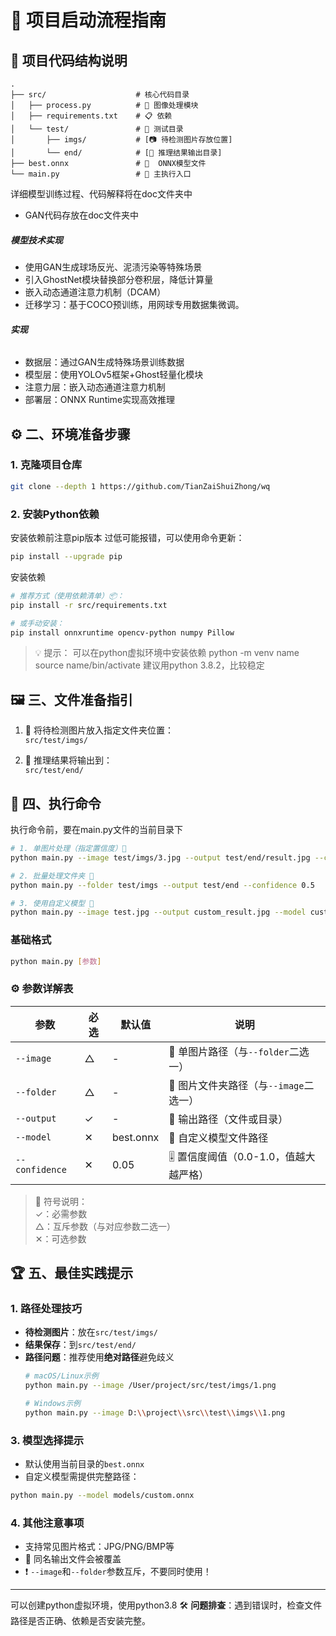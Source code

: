 # 🚀 项目启动流程指南

## 📂 项目代码结构说明

```
.
├── src/                    # 核心代码目录
│   ├── process.py          # 🔧 图像处理模块
│   ├── requirements.txt    # 📋 依赖
│   └── test/               # 🧪 测试目录
│       ├── imgs/           # [📷 待检测图片存放位置]
│       └── end/            # [💾 推理结果输出目录]
├── best.onnx               # 🤖  ONNX模型文件
└── main.py                 # 🚀 主执行入口
```
详细模型训练过程、代码解释将在doc文件夹中 
- GAN代码存放在doc文件夹中
##### **模型技术实现**
- 使用GAN生成球场反光、泥渍污染等特殊场景
- 引入GhostNet模块替换部分卷积层，降低计算量
- 嵌入动态通道注意力机制（DCAM）
- 迁移学习：基于COCO预训练，用网球专用数据集微调。
###### **实现**
- 数据层：通过GAN生成特殊场景训练数据
- 模型层：使用YOLOv5框架+Ghost轻量化模块
- 注意力层：嵌入动态通道注意力机制
- 部署层：ONNX Runtime实现高效推理

## ⚙️ 二、环境准备步骤

### 1. 克隆项目仓库
```bash
git clone --depth 1 https://github.com/TianZaiShuiZhong/wq
```

### 2. 安装Python依赖
安装依赖前注意pip版本
过低可能报错，可以使用命令更新：
```bash
pip install --upgrade pip
```
安装依赖
```bash
# 推荐方式（使用依赖清单）📦：
pip install -r src/requirements.txt

# 或手动安装：
pip install onnxruntime opencv-python numpy Pillow
```

> 💡 提示：
> 可以在python虚拟环境中安装依赖
>   python -m venv name
>   source name/bin/activate
>   建议用python 3.8.2，比较稳定

## 🖼️ 三、文件准备指引

1. 📂 将待检测图片放入指定文件夹位置：  
   `src/test/imgs/`  
   
   
2. 💾 推理结果将输出到：  
   `src/test/end/`  


## 🎯 四、执行命令
执行命令前，要在main.py文件的当前目录下

```bash
# 1. 单图片处理（指定置信度）📸
python main.py --image test/imgs/3.jpg --output test/end/result.jpg --confidence 0.5

# 2. 批量处理文件夹 📂
python main.py --folder test/imgs --output test/end --confidence 0.5

# 3. 使用自定义模型 🤖
python main.py --image test.jpg --output custom_result.jpg --model custom.onnx
```


### 基础格式
```bash
python main.py [参数]
```

### ⚙️ 参数详解表

| 参数          | 必选 | 默认值     | 说明                                 |
|---------------|------|------------|--------------------------------------|
| `--image`     | △    | -          | 📸 单图片路径（与`--folder`二选一）   |
| `--folder`    | △    | -          | 📂 图片文件夹路径（与`--image`二选一） |
| `--output`    | ✓    | -          | 💾 输出路径（文件或目录）             |
| `--model`     | ✕    | best.onnx | 🤖 自定义模型文件路径               |
| `--confidence`| ✕    | 0.05      | 🎚️ 置信度阈值（0.0-1.0，值越大越严格） |

> 📝 符号说明：  
> ✓：必需参数  
> △：互斥参数（与对应参数二选一）  
> ✕：可选参数  


## 🏆 五、最佳实践提示

### 1. 路径处理技巧
-  **待检测图片**：放在`src/test/imgs/`
-  **结果保存**：到`src/test/end/`
-  **路径问题**：推荐使用**绝对路径**避免歧义
   ```bash
   # macOS/Linux示例
   python main.py --image /User/project/src/test/imgs/1.png
   
   # Windows示例
   python main.py --image D:\\project\\src\\test\\imgs\\1.png
   ```

### 3. 模型选择提示
-  默认使用当前目录的`best.onnx`
-  自定义模型需提供完整路径：
  ```bash
  python main.py --model models/custom.onnx
  ```

### 4. 其他注意事项
-  支持常见图片格式：JPG/PNG/BMP等
- 🔄 同名输出文件会被覆盖
- ❗ `--image`和`--folder`参数互斥，不要同时使用！

---
可以创建python虚拟环境，使用python3.8
🛠️ **问题排查**：遇到错误时，检查文件路径是否正确、依赖是否安装完整。
